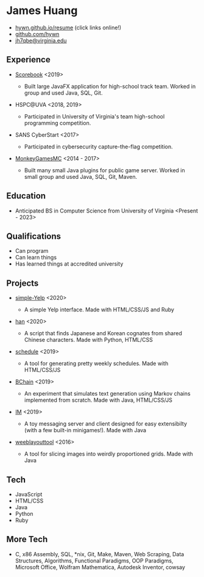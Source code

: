 James Huang
===========
* [hywn.github.io/resume](https://hywn.github.io/resume/) (click links online!)
* [github.com/hywn](https://github.com/hywn)
* [jh7qbe@virginia.edu](mailto:jh7qbe@virginia.edu")


Experience
----------
* [Scorebook](https://github.com/hywn/Scorebook") <2019>
	- Built large JavaFX application for high-school track team.
	  Worked in group and used Java, SQL, Git.

* HSPC@UVA <2018, 2019>
	- Participated in University of Virginia's team high-school programming competition.

* SANS CyberStart <2017>
	- Participated in cybersecurity capture-the-flag competition.

* [MonkeyGamesMC](https://github.com/mogmc) <2014 - 2017>
	- Built many small Java plugins for public game server.
	  Worked in small group and used Java, SQL, Git, Maven.


Education
---------
* Anticipated BS in Computer Science from University of Virginia <Present - 2023>


Qualifications
--------------
* Can program
* Can learn things
* Has learned things at accredited university


Projects
--------
* [simple-Yelp](https://github.com/hywn/simple-Yelp") <2020>
	- A simple Yelp interface.
	  Made with HTML/CSS/JS and Ruby

* [han](https://hywn.github.io/han/) <2020>
	- A script that finds Japanese and Korean cognates from shared Chinese characters.
	  Made with Python, HTML/CSS

* [schedule](http://hywn.github.io/sche/schedule?src=https://gist.githubusercontent.com/hywn/7e52ab8abe2ae75b04116ba36a20cfc2/raw/) <2019>
	- A tool for generating pretty weekly schedules.
	  Made with HTML/CSS/JS

* [BChain](https://github.com/hywn/BChain") <2019>
	- An experiment that simulates text generation using Markov chains implemented from scratch.
	  Made with Java, HTML/CSS/JS

* [IM](https://github.com/hywn/IM") <2019>
	- A toy messaging server and client designed for easy extensibilty (with a few built-in minigames!).
	  Made with Java

* [weeblayouttool](https://github.com/hywn/weeblayouttool") <2016>
	- A tool for slicing images into weirdly proportioned grids.
	  Made with Java


Tech
----
* JavaScript
* HTML/CSS
* Java
* Python
* Ruby


More Tech
--------
* C, x86 Assembly, SQL, *nix, Git, Make, Maven, Web Scraping, Data Structures, Algorithms, Functional Paradigms, OOP Paradigms, Microsoft Office, Wolfram Mathematica, Autodesk Inventor, cowsay

